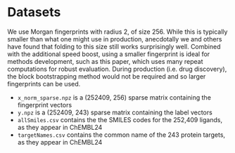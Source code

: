# Datasets

We use Morgan fingerprints with radius 2, of size 256. While this is typically smaller than what one might use in production, anecdotally we and others have found that folding to this size still works surprisingly well. Combined with the additional speed boost, using a smaller fingerprint is ideal for methods development, such as this paper, which uses many repeat computations for robust evaluation. During production (i.e. drug discovery), the block bootstrapping method would not be required and so larger fingerprints can be used.  

* `x_norm_sparse.npz` is a (252409, 256) sparse matrix containing the fingerprint vectors
* `y.npz` is a (252409, 243) sparse matrix containing the label vectors
* `allSmiles.csv` contains the the SMILES codes for the 252,409 ligands, as they appear in ChEMBL24
* `targetNames.csv` contains the common name of the 243 protein targets, as they appear in ChEMBL24

